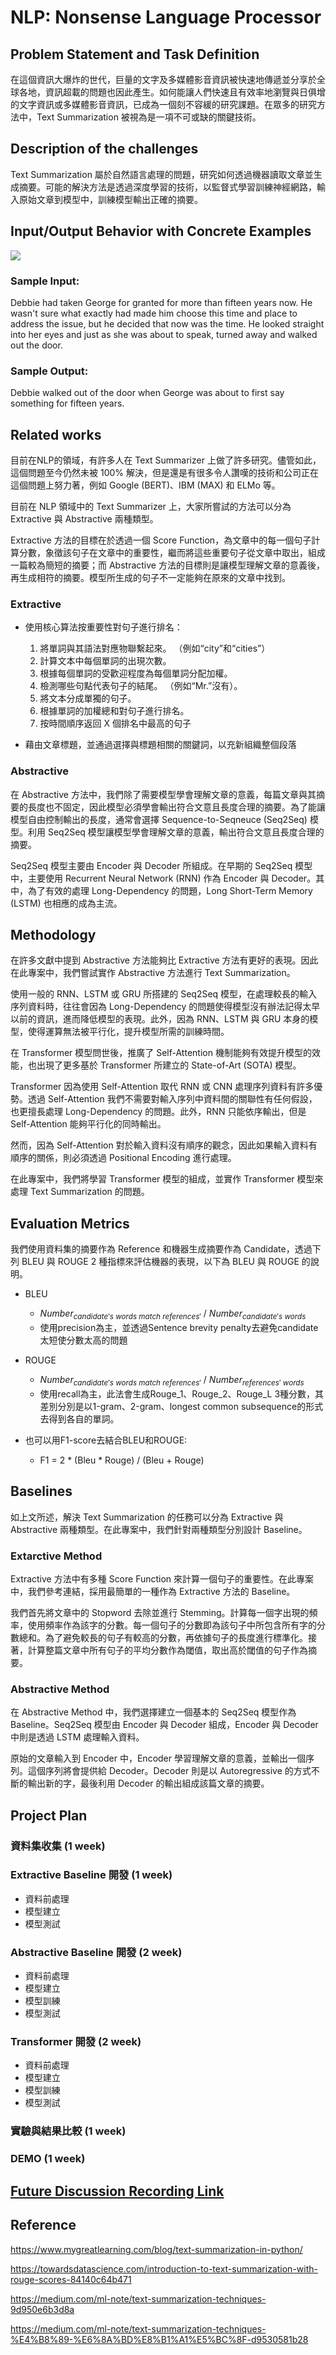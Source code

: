 # NLP: Nonsense Language Processor

## Problem Statement and Task Definition

在這個資訊大爆炸的世代，巨量的文字及多媒體影音資訊被快速地傳遞並分享於全球各地，資訊超載的問題也因此產生。如何能讓人們快速且有效率地瀏覽與日俱增的文字資訊或多媒體影音資訊，已成為一個刻不容緩的研究課題。在眾多的研究方法中，Text Summarization 被視為是一項不可或缺的關鍵技術。

## Description of the challenges
Text Summarization 屬於自然語言處理的問題，研究如何透過機器讀取文章並生成摘要。可能的解決方法是透過深度學習的技術，以監督式學習訓練神經網路，輸入原始文章到模型中，訓練模型輸出正確的摘要。

## Input/Output Behavior with Concrete Examples

![](https://i.imgur.com/iffXVp2.png)

### Sample Input:
Debbie had taken George for granted for more than fifteen years now. He wasn't sure what exactly had made him choose this time and place to address the issue, but he decided that now was the time. He looked straight into her eyes and just as she was about to speak, turned away and walked out the door.

### Sample Output:
Debbie walked out of the door when George was about to first say something for fifteen years.

## Related works

目前在NLP的領域，有許多人在 Text Summarizer 上做了許多研究。儘管如此，這個問題至今仍然未被 100% 解決，但是還是有很多令人讚嘆的技術和公司正在這個問題上努力著，例如 Google (BERT)、IBM (MAX) 和 ELMo 等。

目前在 NLP 領域中的 Text Summarizer 上，大家所嘗試的方法可以分為 Extractive 與 Abstractive 兩種類型。

Extractive 方法的目標在於透過一個 Score Function，為文章中的每一個句子計算分數，象徵該句子在文章中的重要性，繼而將這些重要句子從文章中取出，組成一篇較為簡短的摘要；而 Abstractive 方法的目標則是讓模型理解文章的意義後，再生成相符的摘要。模型所生成的句子不一定能夠在原來的文章中找到。

### Extractive
- 使用核心算法按重要性對句子進行排名：
  1.  將單詞與其語法對應物聯繫起來。 （例如“city”和“cities”）
  2.  計算文本中每個單詞的出現次數。
  3.  根據每個單詞的受歡迎程度為每個單詞分配加權。
  5.  檢測哪些句點代表句子的結尾。 （例如“Mr.”沒有）。
  6.  將文本分成單獨的句子。
  7.  根據單詞的加權總和對句子進行排名。
  8.  按時間順序返回 X 個排名中最高的句子

- 藉由文章標題，並通過選擇與標題相關的關鍵詞，以充新組織整個段落

### Abstractive

在 Abstractive 方法中，我們除了需要模型學會理解文章的意義，每篇文章與其摘要的長度也不固定，因此模型必須學會輸出符合文意且長度合理的摘要。為了能讓模型自由控制輸出的長度，通常會選擇 Sequence-to-Seqneuce (Seq2Seq) 模型。利用 Seq2Seq 模型讓模型學會理解文章的意義，輸出符合文意且長度合理的摘要。

Seq2Seq 模型主要由 Encoder 與 Decoder 所組成。在早期的 Seq2Seq 模型中，主要使用 Recurrent Neural Network (RNN) 作為 Encoder 與 Decoder。其中，為了有效的處理 Long-Dependency 的問題，Long Short-Term Memory (LSTM) 也相應的成為主流。


## Methodology

在許多文獻中提到 Abstractive 方法能夠比 Extractive 方法有更好的表現。因此在此專案中，我們嘗試實作 Abstractive 方法進行 Text Summarization。

使用一般的 RNN、LSTM 或 GRU 所搭建的 Seq2Seq 模型，在處理較長的輸入序列資料時，往往會因為 Long-Dependency 的問題使得模型沒有辦法記得太早以前的資訊，進而降低模型的表現。此外，因為 RNN、LSTM 與 GRU 本身的模型，使得運算無法被平行化，提升模型所需的訓練時間。

在 Transformer 模型問世後，推廣了 Self-Attention 機制能夠有效提升模型的效能，也出現了更多基於 Transformer 所建立的 State-of-Art (SOTA) 模型。

Transformer 因為使用 Self-Attention 取代 RNN 或 CNN 處理序列資料有許多優勢。透過 Self-Attention 我們不需要對輸入序列中資料間的關聯性有任何假設，也更擅長處理 Long-Dependency 的問題。此外，RNN 只能依序輸出，但是 Self-Attention 能夠平行化的同時輸出。

然而，因為 Self-Attention 對於輸入資料沒有順序的觀念，因此如果輸入資料有順序的關係，則必須透過 Positional Encoding 進行處理。

在此專案中，我們將學習 Transformer 模型的組成，並實作 Transformer 模型來處理 Text Summarization 的問題。

## Evaluation Metrics

我們使用資料集的摘要作為 Reference 和機器生成摘要作為 Candidate，透過下列 BLEU 與 ROUGE 2 種指標來評估機器的表現，以下為 BLEU 與 ROUGE 的說明。

- BLEU
    - $Number_{candidate's\ words\ match\ references'}$ / $Number_{candidate's\ words}$
    - 使用precision為主，並透過Sentence brevity penalty去避免candidate太短使分數太高的問題
    
- ROUGE
    - $Number_{candidate's\ words\ match\ references'}$ / $Number_{references'\ words}$
    - 使用recall為主，此法會生成Rouge_1、Rouge_2、Rouge_L 3種分數，其差別分別是以1-gram、2-gram、longest common subsequence的形式去得到各自的單詞。

- 也可以用F1-score去結合BLEU和ROUGE:
    - F1 = 2 * (Bleu * Rouge) / (Bleu + Rouge)


## Baselines
如上文所述，解決 Text Summarization 的任務可以分為 Extractive 與 Abstractive 兩種類型。在此專案中，我們針對兩種類型分別設計 Baseline。

### Extarctive Method

Extractive 方法中有多種 Score Function 來計算一個句子的重要性。在此專案中，我們參考連結，採用最簡單的一種作為 Extractive 方法的 Baseline。

我們首先將文章中的 Stopword 去除並進行 Stemming。計算每一個字出現的頻率，使用頻率作為該字的分數。每一個句子的分數即為該句子中所包含所有字的分數總和。為了避免較長的句子有較高的分數，再依據句子的長度進行標準化。接著，計算整篇文章中所有句子的平均分數作為閾值，取出高於閾值的句子作為摘要。
    
### Abstractive Method

在 Abstractive Method 中，我們選擇建立一個基本的 Seq2Seq 模型作為 Baseline。Seq2Seq 模型由 Encoder 與 Decoder 組成，Encoder 與 Decoder 中則是透過 LSTM 處理輸入資料。

原始的文章輸入到 Encoder 中，Encoder 學習理解文章的意義，並輸出一個序列。這個序列將會提供給 Decoder。Decoder 則是以 Autoregressive 的方式不斷的輸出新的字，最後利用 Decoder 的輸出組成該篇文章的摘要。


## Project Plan

### 資料集收集 (1 week)
### Extractive Baseline 開發 (1 week)
- 資料前處理
- 模型建立
- 模型測試
### Abstractive Baseline 開發 (2 week)
- 資料前處理
- 模型建立
- 模型訓練
- 模型測試
### Transformer 開發 (2 week)
- 資料前處理
- 模型建立
- 模型訓練
- 模型測試
### 實驗與結果比較 (1 week)
### DEMO (1 week)

## [Future Discussion Recording Link](https://hackmd.io/@JonathanLiu/Hy8PWZw4q)

## Reference
https://www.mygreatlearning.com/blog/text-summarization-in-python/

https://towardsdatascience.com/introduction-to-text-summarization-with-rouge-scores-84140c64b471

https://medium.com/ml-note/text-summarization-techniques-9d950e6b3d8a

https://medium.com/ml-note/text-summarization-techniques-%E4%B8%89-%E6%8A%BD%E8%B1%A1%E5%BC%8F-d9530581b28